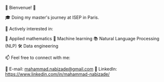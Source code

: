 🌟 Bienvenue! 🌟

🎓 Doing my master's journey at ISEP in Paris.

🌱 Actively interested in:

🧮 Applied mathematics
🤖 Machine learning
📚 Natural Language Processing (NLP)
🛠️ Data engineering

📫 Feel free to connect with me:

📧 E-mail: mahammad.nabizade@gmail.com
💼 LinkedIn: https://www.linkedin.com/in/mahammad-nabizade/
